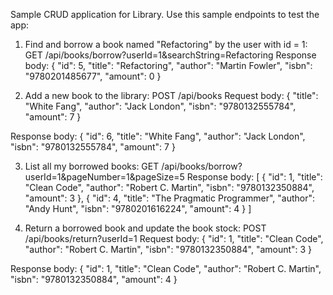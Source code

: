 Sample CRUD application for Library.
Use this sample endpoints to test the app:

1. Find and borrow a book named "Refactoring" by the user with id = 1:
   GET /api/books/borrow?userId=1&searchString=Refactoring
   Response body:
   {
  "id": 5,
  "title": "Refactoring",
  "author": "Martin Fowler",
  "isbn": "9780201485677",
  "amount": 0
}

2. Add a new book to the library:
   POST /api/books
   Request body:
  {
    "title": "White Fang",
    "author": "Jack London",
    "isbn": "9780132555784",
    "amount": 7
  }

  Response body:
  {
    "id": 6,
    "title": "White Fang",
    "author": "Jack London",
    "isbn": "9780132555784",
    "amount": 7
  }
   
3. List all my borrowed books:
   GET /api/books/borrow?userId=1&pageNumber=1&pageSize=5
     Response body:
  [
  {
    "id": 1,
    "title": "Clean Code",
    "author": "Robert C. Martin",
    "isbn": "9780132350884",
    "amount": 3
  },
  {
    "id": 4,
    "title": "The Pragmatic Programmer",
    "author": "Andy Hunt",
    "isbn": "9780201616224",
    "amount": 4
  }
]
   
4. Return a borrowed book and update the book stock:
   POST /api/books/return?userId=1
   Request body:
   {
    "id": 1,
    "title": "Clean Code",
    "author": "Robert C. Martin",
    "isbn": "9780132350884",
    "amount": 3
  }

  Response body:
  {
    "id": 1,
    "title": "Clean Code",
    "author": "Robert C. Martin",
    "isbn": "9780132350884",
    "amount": 4
}
  


   
